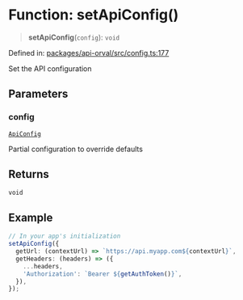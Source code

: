 # Function: setApiConfig()

> **setApiConfig**(`config`): `void`

Defined in: [packages/api-orval/src/config.ts:177](https://github.com/the-inconvenience-store/mono-example/blob/77ed7dd80da67d5d4a2bd8320e638952ed491201/packages/api-orval/src/config.ts#L177)

Set the API configuration

## Parameters

### config

[`ApiConfig`](../interfaces/ApiConfig.md)

Partial configuration to override defaults

## Returns

`void`

## Example

```typescript
// In your app's initialization
setApiConfig({
  getUrl: (contextUrl) => `https://api.myapp.com${contextUrl}`,
  getHeaders: (headers) => ({
    ...headers,
    'Authorization': `Bearer ${getAuthToken()}`,
  }),
});
```
